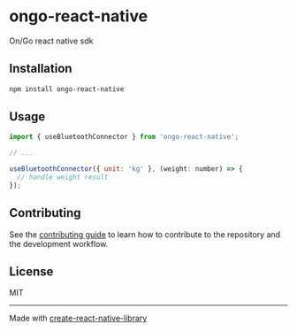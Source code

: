# ongo-react-native

On/Go react native sdk

## Installation

```sh
npm install ongo-react-native
```

## Usage

```js
import { useBluetoothConnector } from 'ongo-react-native';

// ...

useBluetoothConnector({ unit: 'kg' }, (weight: number) => {
  // handle weight result
});
```

## Contributing

See the [contributing guide](CONTRIBUTING.md) to learn how to contribute to the repository and the development workflow.

## License

MIT

---

Made with [create-react-native-library](https://github.com/callstack/react-native-builder-bob)
